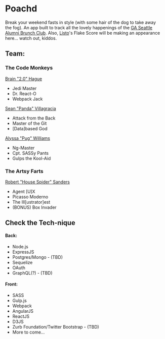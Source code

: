 # Poachd

Break your weekend fasts in style (with some hair of the dog to take away the fog). An app built to track all the lovely happenings of the [GA Seattle Alumni Brunch Club](https://www.facebook.com/groups/888577894561988/?fref=nf). Also, [Listo](https://github.com/jungledre/listo)'s Flake Score will be making an appearance here... watch out, kiddos.

## Team:
### The Code Monkeys
[Brain "2.0" Hague](https://www.github.com/bhague1281)

* Jedi Master
* Dr. React-O
* Webpack Jack

[Sean "Panda" Villagracia](https://www.github.com/svillagracia)

* Attack from the Back
* Master of the Git
* [Data]based God

[Alyssa "Pug" Williams](https://www.github.com/alyssaw90)

* Ng-Master
* Cpt. SASSy Pants
* Gulps the Kool-Aid

### The Artsy Farts
[Robert "House Spider" Sanders](http://www.robertleesanders.com)

* Agent [U]X
* Picasso Moderno
* The Ill[ustrator]est
* (BONUS) Box Invader



## Check the Tech-nique
#### Back:
* Node.js
* ExpressJS
* Postgres/Mongo - (TBD)
* Sequelize
* OAuth
* GraphQL(?) - (TBD)

#### Front:
* SASS
* Gulp.js
* Webpack
* AngularJS
* ReactJS
* D3JS
* Zurb Foundation/Twitter Bootstrap - (TBD)
* More to come...